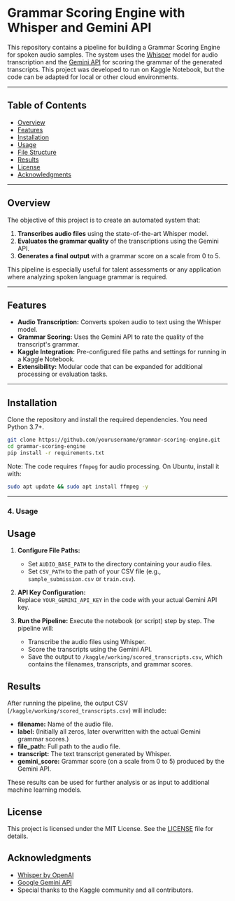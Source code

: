 # Grammar Scoring Engine with Whisper and Gemini API

This repository contains a pipeline for building a Grammar Scoring Engine for spoken audio samples. The system uses the [Whisper](https://github.com/openai/whisper) model for audio transcription and the [Gemini API](https://ai.google.dev/gemini-api/) for scoring the grammar of the generated transcripts. This project was developed to run on Kaggle Notebook, but the code can be adapted for local or other cloud environments.

---

## Table of Contents
- [Overview](#overview)
- [Features](#features)
- [Installation](#installation)
- [Usage](#usage)
- [File Structure](#file-structure)
- [Results](#results)
- [License](#license)
- [Acknowledgments](#acknowledgments)

---

## Overview

The objective of this project is to create an automated system that:
1. **Transcribes audio files** using the state-of-the-art Whisper model.
2. **Evaluates the grammar quality** of the transcriptions using the Gemini API.
3. **Generates a final output** with a grammar score on a scale from 0 to 5.

This pipeline is especially useful for talent assessments or any application where analyzing spoken language grammar is required.

---

## Features

- **Audio Transcription:** Converts spoken audio to text using the Whisper model.
- **Grammar Scoring:** Uses the Gemini API to rate the quality of the transcript's grammar.
- **Kaggle Integration:** Pre-configured file paths and settings for running in a Kaggle Notebook.
- **Extensibility:** Modular code that can be expanded for additional processing or evaluation tasks.

---

## Installation

Clone the repository and install the required dependencies. You need Python 3.7+.

```bash
git clone https://github.com/yourusername/grammar-scoring-engine.git
cd grammar-scoring-engine
pip install -r requirements.txt
```
Note: The code requires `ffmpeg` for audio processing. On Ubuntu, install it with:
```bash
sudo apt update && sudo apt install ffmpeg -y
```

---

### 4. Usage


## Usage

1. **Configure File Paths:**  
   - Set `AUDIO_BASE_PATH` to the directory containing your audio files.
   - Set `CSV_PATH` to the path of your CSV file (e.g., `sample_submission.csv` or `train.csv`).

2. **API Key Configuration:**  
   Replace `YOUR_GEMINI_API_KEY` in the code with your actual Gemini API key.

3. **Run the Pipeline:**
   Execute the notebook (or script) step by step. The pipeline will:
   - Transcribe the audio files using Whisper.
   - Score the transcripts using the Gemini API.
   - Save the output to `/kaggle/working/scored_transcripts.csv`, which contains the filenames, transcripts, and grammar scores.
     

## Results

After running the pipeline, the output CSV (`/kaggle/working/scored_transcripts.csv`) will include:
- **filename:** Name of the audio file.
- **label:** (Initially all zeros, later overwritten with the actual Gemini grammar scores.)
- **file_path:** Full path to the audio file.
- **transcript:** The text transcript generated by Whisper.
- **gemini_score:** Grammar score (on a scale from 0 to 5) produced by the Gemini API.

These results can be used for further analysis or as input to additional machine learning models.

## License

This project is licensed under the MIT License. See the [LICENSE](LICENSE) file for details.
## Acknowledgments

- [Whisper by OpenAI](https://github.com/openai/whisper)
- [Google Gemini API](https://ai.google.dev/gemini-api/)
- Special thanks to the Kaggle community and all contributors.
